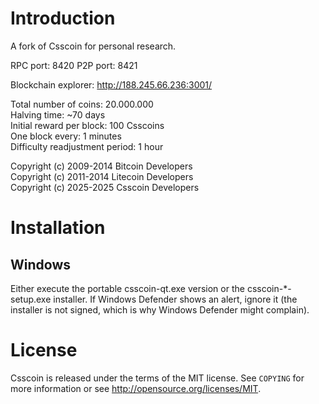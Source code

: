 # Introduction

A fork of Csscoin for personal research.

RPC port: 8420
P2P port: 8421

Blockchain explorer: http://188.245.66.236:3001/

Total number of coins: 20.000.000<br/>
Halving time: ~70 days<br/>
Initial reward per block: 100 Csscoins<br/>
One block every: 1 minutes </br>
Difficulty readjustment period: 1 hour

Copyright (c) 2009-2014 Bitcoin Developers </br>
Copyright (c) 2011-2014 Litecoin Developers </br>
Copyright (c) 2025-2025 Csscoin Developers </br>

# Installation

## Windows
Either execute the portable csscoin-qt.exe version or the csscoin-*-setup.exe installer.
If Windows Defender shows an alert, ignore it (the installer is not signed, which is why Windows Defender might complain).

# License


Csscoin is released under the terms of the MIT license. See `COPYING` for more
information or see http://opensource.org/licenses/MIT.
